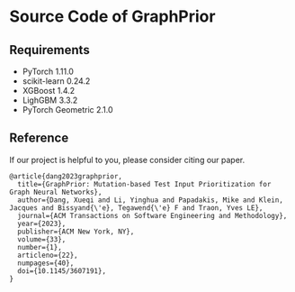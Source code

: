 # Source Code of GraphPrior
## Requirements
- PyTorch 1.11.0
- scikit-learn 0.24.2
- XGBoost 1.4.2
- LighGBM 3.3.2
- PyTorch Geometric 2.1.0
## Reference
If our project is helpful to you, please consider citing our paper.
```
@article{dang2023graphprior,
  title={GraphPrior: Mutation-based Test Input Prioritization for Graph Neural Networks},
  author={Dang, Xueqi and Li, Yinghua and Papadakis, Mike and Klein, Jacques and Bissyand{\'e}, Tegawend{\'e} F and Traon, Yves LE},
  journal={ACM Transactions on Software Engineering and Methodology},
  year={2023},
  publisher={ACM New York, NY},
  volume={33},
  number={1},
  articleno={22},
  numpages={40},
  doi={10.1145/3607191},
}
```
